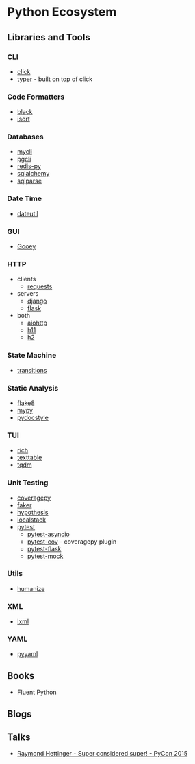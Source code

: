 # Python Ecosystem

## Libraries and Tools

### CLI

* [click](https://github.com/pallets/click)
* [typer](https://github.com/tiangolo/typer) - built on top of click

### Code Formatters

* [black](https://github.com/psf/black)
* [isort](https://github.com/PyCQA/isort)

### Databases

* [mycli](https://github.com/dbcli/mycli)
* [pgcli](https://github.com/dbcli/pgcli)
* [redis-py](https://github.com/redis/redis-py)
* [sqlalchemy](https://github.com/sqlalchemy/sqlalchemy)
* [sqlparse](https://github.com/andialbrecht/sqlparse)

### Date Time

* [dateutil](https://github.com/dateutil/dateutil)

### GUI

* [Gooey](https://github.com/chriskiehl/Gooey)

### HTTP

* clients
  * [requests](https://github.com/psf/requests)
* servers
  * [django](https://github.com/django/django)
  * [flask](https://github.com/pallets/flask)
* both
  * [aiohttp](https://github.com/aio-libs/aiohttp)
  * [h11](https://github.com/python-hyper/h11)
  * [h2](https://github.com/python-hyper/h2)

### State Machine

* [transitions](https://github.com/pytransitions/transitions)

### Static Analysis

* [flake8](https://github.com/PyCQA/flake8)
* [mypy](https://github.com/python/mypy)
* [pydocstyle](https://github.com/PyCQA/pydocstyle)

### TUI

* [rich](https://github.com/willmcgugan/rich)
* [texttable](https://github.com/foutaise/texttable)
* [tqdm](https://github.com/tqdm/tqdm)

### Unit Testing

* [coveragepy](https://github.com/nedbat/coveragepy)
* [faker](https://github.com/joke2k/faker)
* [hypothesis](https://github.com/HypothesisWorks/hypothesis)
* [localstack](https://github.com/localstack/localstack)
* [pytest](https://github.com/pytest-dev/pytest)
  * [pytest-asyncio](https://github.com/pytest-dev/pytest-asyncio)
  * [pytest-cov](https://github.com/pytest-dev/pytest-cov) - coveragepy plugin
  * [pytest-flask](https://github.com/pytest-dev/pytest-flask)
  * [pytest-mock](https://github.com/pytest-dev/pytest-mock)

### Utils

* [humanize](https://github.com/jmoiron/humanize)

### XML

* [lxml](https://github.com/lxml/lxml)

### YAML

* [pyyaml](https://github.com/yaml/pyyaml)

## Books

* Fluent Python

## Blogs

## Talks

* [Raymond Hettinger - Super considered super! - PyCon 2015](https://www.youtube.com/watch?v=EiOglTERPEo)
